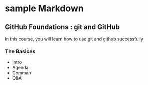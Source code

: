# sample Markdown 
## GitHub Foundations : git and GitHub 
In this course, you will learn how to use git and github successfully

### The Basices
- Intro
- Agenda
- Comman
- Q&A

